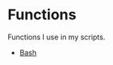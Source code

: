 # Functions

Functions I use in my scripts.

* [Bash](https://github.com/erikberglund/Scripts/tree/master/functions/Bash)